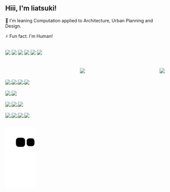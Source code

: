 ## Hiii, I'm liatsuki!

🌱 I'm leaning Computation applied to Architecture, Urban Planning and Design.<p>
⚡ Fun fact: I'm Human!
##

<div>
<a href="https://www.instagram.com/liatsuki/" target="_blank"><img src="https://img.shields.io/badge/-Instagram-%23E4405F?style=for-the-badge&logo=instagram&logoColor=white" target="_blank"></a>
<a href="" target="_blank"><img src="https://img.shields.io/badge/Notion-000000?style=for-the-badge&logo=notion&logoColor=white" target="_blank"></a>
<a href="" target="_blank"><img src="https://img.shields.io/badge/-Behance-blue?style=for-the-badge&logo=behance&logoColor=white" target="_blank"></a>
<a href="" target="_blank"><img src="https://img.shields.io/badge/Discord-7289DA?style=for-the-badge&logo=discord&logoColor=white" target="_blank"></a> 
<a href="" target="_blank"><img src="https://img.shields.io/badge/-LinkedIn-%230077B5?style=for-the-badge&logo=linkedin&logoColor=white" target="_blank"></a>
<a href="" target="_blank"><img src="https://img.shields.io/badge/Microsoft_Outlook-0078D4?style=for-the-badge&logo=microsoft-outlook&logoColor=white" target="_blank"></a>
</div>

#

<div>
  <a href="https://github.com/liatsuki">
    <img align="right" height="330cm" src="https://media.giphy.com/media/2eKfFHjb30D9tDdJ59/giphy.gif?cid=ecf05e47qmgxuo3yshukglz9laro0y8z96sxzve0kdx8kjdi&rid=giphy.gif&ct=g">
  <p align="center"><img height="180em" src="https://github-readme-stats.vercel.app/api?username=liatsuki&show_icons=true&theme=cobalt&include_all_commits=true&count_private=true"/></p>
</div>

<!-- LINGUAGENS -->
<div style="display: inline_block">
  <img align="center" src="https://img.shields.io/badge/HTML5-E34F26?style=for-the-badge&logo=html5&logoColor=white">
  <img align="center" src="https://img.shields.io/badge/CSS3-1572B6?style=for-the-badge&logo=css3&logoColor=white">
  <img align="center" src="https://img.shields.io/badge/PHP-777BB4?style=for-the-badge&logo=php&logoColor=white">
  <img align="center" src="https://img.shields.io/badge/MySQL-00000F?style=for-the-badge&logo=mysql&logoColor=white">
</div>
   
  <!-- 3D -->
<div style="display: inline_block"><br>
  <img align="center" src="https://img.shields.io/badge/Sketch-FFB387?style=for-the-badge&logo=sketch&logoColor=black">
  <img align="center" src="https://img.shields.io/badge/blender-%23F5792A.svg?style=for-the-badge&logo=blender&logoColor=white">
</div>
  
<!-- CENAS -->
<div style="display: inline_block"><br>
  <img align="center" src="https://img.shields.io/badge/Microsoft_Access-A4373A?style=for-the-badge&logo=microsoft-access&logoColor=whitee">
  <img align="center" src="https://img.shields.io/badge/Xampp-F37623?style=for-the-badge&logo=xampp&logoColor=white">
  <img align="center" src="https://img.shields.io/badge/SQLite-07405E?style=for-the-badge&logo=sqlite&logoColor=white">
</div>

<!-- ADOBE -->
<div style="display: inline_block"><br>
  <img align="center" src="https://img.shields.io/badge/Adobe%20Photoshop-31A8FF?style=for-the-badge&logo=Adobe%20Photoshop&logoColor=black">
  <img align="center" src="https://img.shields.io/badge/Adobe%20Illustrator-FF9A00?style=for-the-badge&logo=adobe%20illustrator&logoColor=white">
  <img align="center" src="https://img.shields.io/badge/Adobe-Premiere%20Pro-9999FF?style=for-the-badge&logo=Adobe-Premiere%20Pro&labelColor=2f2f5b&logoWidth=15">
  <img align="center" src="https://img.shields.io/badge/Adobe-After%20Effects-CF96FD?style=for-the-badge&logo=Adobe-After-Effects&labelColor=393665&logoWidth=15">
</div>
  
   ##
 
  ![Snake animation](https://github.com/rafaballerini/rafaballerini/blob/output/github-contribution-grid-snake.svg)
 
</div>

